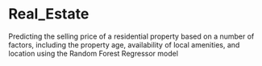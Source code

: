 # Real_Estate
Predicting the selling price of a residential property based on a number of factors, including the property age, availability of local amenities, and location using the Random Forest Regressor model

